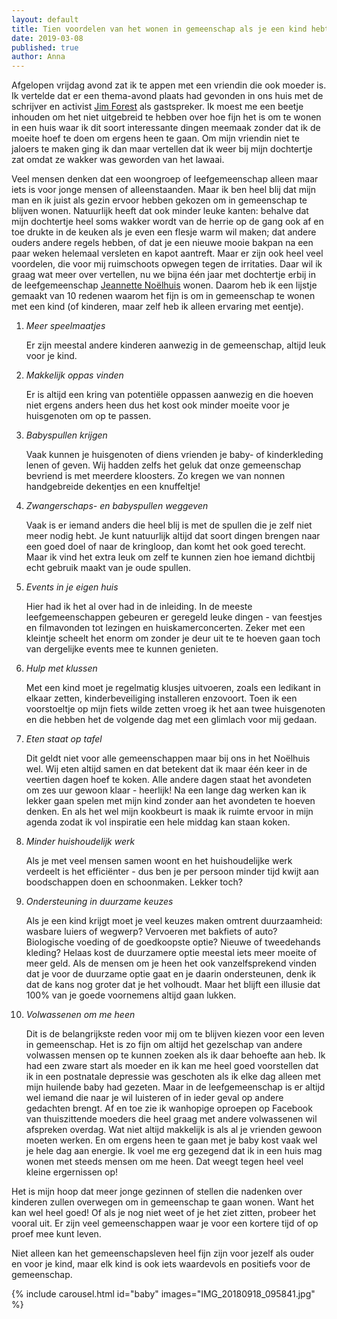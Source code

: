 ```yaml
---
layout: default
title: Tien voordelen van het wonen in gemeenschap als je een kind hebt
date: 2019-03-08
published: true
author: Anna
---
```

Afgelopen vrijdag avond zat ik te appen met een vriendin die ook moeder is. Ik
vertelde dat er een thema-avond plaats had gevonden in ons huis met de
schrijver en activist [Jim Forest](http://jimandnancyforest.com/) als
gastspreker. Ik moest me een beetje inhouden om het niet uitgebreid te hebben
over hoe fijn het is om te wonen in een huis waar ik dit soort interessante
dingen meemaak zonder dat ik de moeite hoef te doen om ergens heen te gaan. Om
mijn vriendin niet te jaloers te maken ging ik dan maar vertellen dat ik weer
bij mijn dochtertje zat omdat ze wakker was geworden van het lawaai.

Veel mensen denken dat een woongroep of leefgemeenschap alleen maar iets is
voor jonge mensen of alleenstaanden. Maar ik ben heel blij dat mijn man en ik
juist als gezin ervoor hebben gekozen om in gemeenschap te blijven wonen.
Natuurlijk heeft dat ook minder leuke kanten: behalve dat mijn dochtertje heel
soms wakker wordt van de herrie op de gang ook af en toe drukte in de keuken
als je even een flesje warm wil maken; dat andere ouders andere regels hebben,
of dat je een nieuwe mooie bakpan na een paar weken helemaal versleten en kapot
aantreft. Maar er zijn ook heel veel voordelen, die voor mij ruimschoots
opwegen tegen de irritaties. Daar wil ik graag wat meer over vertellen, nu we
bijna één jaar met dochtertje erbij in de leefgemeenschap [Jeannette Noëlhuis](http://noelhuis.nl/)
wonen. Daarom heb ik een lijstje gemaakt van 10 redenen waarom het fijn is om
in gemeenschap te wonen met een kind (of kinderen, maar zelf heb ik alleen
ervaring met eentje).


1. _Meer speelmaatjes_

   Er zijn meestal andere kinderen aanwezig in de gemeenschap, altijd leuk voor je kind.

2. _Makkelijk oppas vinden_

   Er is altijd een kring van potentiële oppassen aanwezig en die hoeven niet ergens anders heen dus het kost ook minder moeite voor je huisgenoten om op te passen.

3. _Babyspullen krijgen_

   Vaak kunnen je huisgenoten of diens vrienden je baby- of kinderkleding lenen of geven. Wij hadden zelfs het geluk dat onze gemeenschap bevriend is met meerdere kloosters. Zo kregen we van nonnen handgebreide dekentjes en een knuffeltje!

4. _Zwangerschaps- en babyspullen weggeven_

   Vaak is er iemand anders die heel blij is met de spullen die je zelf niet meer nodig hebt. Je kunt natuurlijk altijd dat soort dingen brengen naar een goed doel of naar de kringloop, dan komt het ook goed terecht. Maar ik vind het extra leuk om zelf te kunnen zien hoe iemand dichtbij echt gebruik maakt van je oude spullen.

5. _Events in je eigen huis_

   Hier had ik het al over had in de inleiding. In de meeste leefgemeenschappen gebeuren er geregeld leuke dingen - van feestjes en filmavonden tot lezingen en huiskamerconcerten. Zeker met een kleintje scheelt het enorm om zonder je deur uit te te hoeven gaan toch van dergelijke events mee te kunnen genieten.

6. _Hulp met klussen_

   Met een kind moet je regelmatig klusjes uitvoeren, zoals een ledikant in elkaar zetten, kinderbeveiliging installeren enzovoort. Toen ik een voorstoeltje op mijn fiets wilde zetten vroeg ik het aan twee huisgenoten en die hebben het de volgende dag met een glimlach voor mij gedaan.

7. _Eten staat op tafel_

   Dit geldt niet voor alle gemeenschappen maar bij ons in het Noëlhuis wel. Wij eten altijd samen en dat betekent dat ik maar één keer in de veertien dagen hoef te koken. Alle andere dagen staat het avondeten om zes uur gewoon klaar - heerlijk! Na een lange dag werken kan ik lekker gaan spelen met mijn kind zonder aan het avondeten te hoeven denken. En als het wel mijn kookbeurt is maak ik ruimte ervoor in mijn agenda zodat ik vol inspiratie een hele middag kan staan koken.

8. _Minder huishoudelijk werk_

   Als je met veel mensen samen woont en het huishoudelijke werk verdeelt is het efficiënter - dus ben je per persoon minder tijd kwijt aan boodschappen doen en schoonmaken. Lekker toch?

9. _Ondersteuning in duurzame keuzes_

   Als je een kind krijgt moet je veel keuzes maken omtrent duurzaamheid: wasbare luiers of wegwerp? Vervoeren met bakfiets of auto? Biologische voeding of de goedkoopste optie? Nieuwe of tweedehands kleding? Helaas kost de duurzamere optie meestal iets meer moeite of meer geld. Als de mensen om je heen het ook vanzelfsprekend vinden dat je voor de duurzame optie gaat en je daarin ondersteunen, denk ik dat de kans nog groter dat je het volhoudt. Maar het blijft een illusie dat 100% van je goede voornemens altijd gaan lukken.

 10. _Volwassenen om me heen_

     Dit is de belangrijkste reden voor mij om te blijven kiezen voor een leven in gemeenschap. Het is zo fijn om altijd het gezelschap van andere volwassen mensen op te kunnen zoeken als ik daar behoefte aan heb. Ik had een zware start als moeder en ik kan me heel goed voorstellen dat ik in een postnatale depressie was geschoten als ik elke dag alleen met mijn huilende baby had gezeten. Maar in de leefgemeenschap is er altijd wel iemand die naar je wil luisteren of in ieder geval op andere gedachten brengt. Af en toe zie ik wanhopige oproepen op Facebook van thuiszittende moeders die heel graag met andere volwassenen wil afspreken overdag. Wat niet altijd makkelijk is als al je vrienden gewoon moeten werken. En om ergens heen te gaan met je baby kost vaak wel je hele dag aan energie. Ik voel me erg gezegend dat ik in een huis mag wonen met steeds mensen om me heen. Dat weegt tegen heel veel kleine ergernissen op!

Het is mijn hoop dat meer jonge gezinnen of stellen die nadenken over kinderen
zullen overwegen om in gemeenschap te gaan wonen. Want het kan wel heel goed!
Of als je nog niet weet of je het ziet zitten, probeer het vooral uit. Er zijn
veel gemeenschappen waar je voor een kortere tijd of op proef mee kunt leven.

Niet alleen kan het gemeenschapsleven heel fijn zijn voor jezelf als ouder en
voor je kind, maar elk kind is ook iets waardevols en positiefs voor de
gemeenschap.

{% include carousel.html id="baby" images="IMG_20180918_095841.jpg" %}
